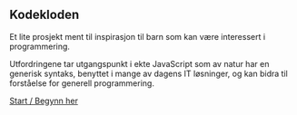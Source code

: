 ﻿## Kodekloden

Et lite prosjekt ment til inspirasjon til barn som kan være interessert i programmering.

Utfordringene tar utgangspunkt i ekte JavaScript som av natur har en generisk syntaks, 
benyttet i mange av dagens IT løsninger, og kan bidra til forståelse for generell programmering.

[Start / Begynn her](https://djnedrelid.github.io/Kodekloden/)